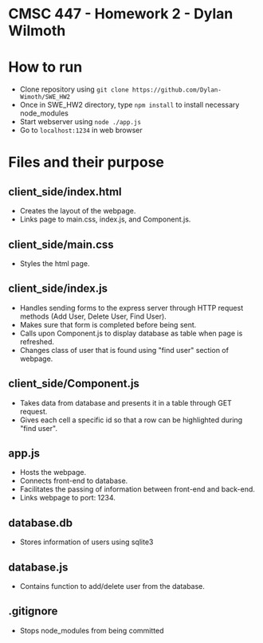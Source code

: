 # CMSC 447 - Homework 2 - Dylan Wilmoth
# How to run
* Clone repository using ``git clone https://github.com/Dylan-Wimoth/SWE_HW2``
* Once in SWE_HW2 directory, type ``npm install`` to install necessary node_modules
* Start webserver using ``node ./app.js``
* Go to ``localhost:1234`` in web browser

# Files and their purpose

## client_side/index.html
* Creates the layout of the webpage.
* Links page to main.css, index.js, and Component.js.

## client_side/main.css
* Styles the html page.

## client_side/index.js
* Handles sending forms to the express server through HTTP request methods (Add User, Delete User, Find User). 
* Makes sure that form is completed before being sent.
* Calls upon Component.js to display database as table when page is refreshed.
* Changes class of user that is found using "find user" section of webpage.

## client_side/Component.js
* Takes data from database and presents it in a table through GET request.
* Gives each cell a specific id so that a row can be highlighted during "find user".

## app.js
* Hosts the webpage.
* Connects front-end to database.
* Facilitates the passing of information between front-end and back-end.
* Links webpage to port: 1234.

## database.db 
* Stores information of users using sqlite3

## database.js
* Contains function to add/delete user from the database.

## .gitignore
* Stops node_modules from being committed